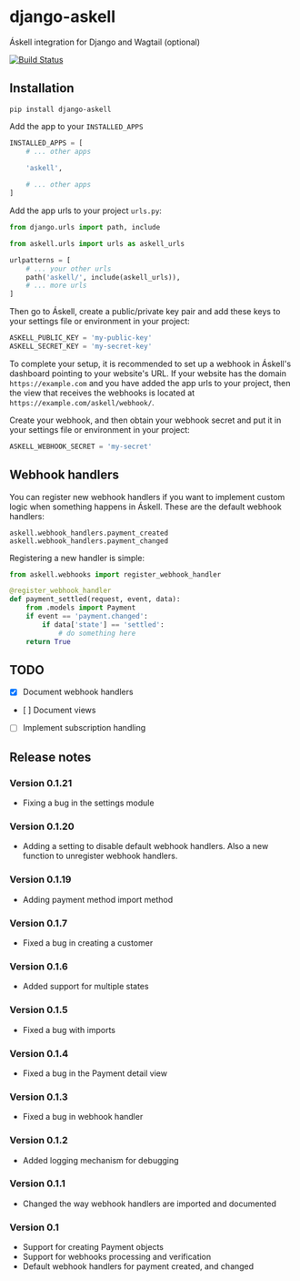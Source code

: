 # django-askell
Áskell integration for Django and Wagtail (optional)

<a href="https://github.com/overcastsoftware/django-askell/actions">
    <img src="https://github.com/overcastsoftware/django-askell/workflows/django-askell%20CI/badge.svg" alt="Build Status" />
</a>


## Installation

```shell
pip install django-askell
```

Add the app to your `INSTALLED_APPS`

```python
INSTALLED_APPS = [
    # ... other apps
    
    'askell',

    # ... other apps
]
```

Add the app urls to your project `urls.py`:

```python
from django.urls import path, include

from askell.urls import urls as askell_urls

urlpatterns = [
    # ... your other urls
    path('askell/', include(askell_urls)),
    # ... more urls
]
```

Then go to Áskell, create a public/private key pair and add these keys to your settings file or environment in your project:
```python
ASKELL_PUBLIC_KEY = 'my-public-key'
ASKELL_SECRET_KEY = 'my-secret-key'
```

To complete your setup, it is recommended to set up a webhook in Áskell's dashboard pointing to your website's URL. If your website has the domain `https://example.com` and you have added the app urls to your project, then the view that receives the webhooks is located at `https://example.com/askell/webhook/`.

Create your webhook, and then obtain your webhook secret and put it in your settings file or environment in your project:

```python
ASKELL_WEBHOOK_SECRET = 'my-secret'
```

## Webhook handlers

You can register new webhook handlers if you want to implement custom logic when something happens in Áskell.
These are the default webhook handlers:

```
askell.webhook_handlers.payment_created
askell.webhook_handlers.payment_changed
```

Registering a new handler is simple:

```python
from askell.webhooks import register_webhook_handler

@register_webhook_handler
def payment_settled(request, event, data):
    from .models import Payment
    if event == 'payment.changed':
        if data['state'] == 'settled':
            # do something here
    return True
```

## TODO

- [x] Document webhook handlers
- [ ] Document views
- [ ] Implement subscription handling

## Release notes

### Version 0.1.21
* Fixing a bug in the settings module 

### Version 0.1.20
* Adding a setting to disable default webhook handlers. Also a new function to unregister webhook handlers.

### Version 0.1.19
* Adding payment method import method

### Version 0.1.7
* Fixed a bug in creating a customer

### Version 0.1.6
* Added support for multiple states

### Version 0.1.5
* Fixed a bug with imports

### Version 0.1.4
* Fixed a bug in the Payment detail view

### Version 0.1.3
* Fixed a bug in webhook handler

### Version 0.1.2
* Added logging mechanism for debugging

### Version 0.1.1
* Changed the way webhook handlers are imported and documented

### Version 0.1
* Support for creating Payment objects
* Support for webhooks processing and verification
* Default webhook handlers for payment created, and changed
